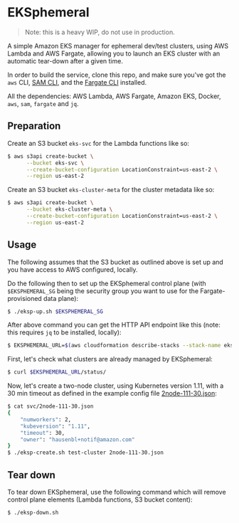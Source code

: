 # EKSphemeral

> Note: this is a heavy WIP, do not use in production.

A simple Amazon EKS manager for ephemeral dev/test clusters, using AWS Lambda and AWS Fargate, allowing you to launch an EKS cluster with an automatic tear-down after a given time.

In order to build the service, clone this repo, and make sure you've got the `aws` CLI, [SAM CLI](https://github.com/awslabs/aws-sam-cli), and the [Fargate CLI](https://somanymachines.com/fargate/) installed.

All the dependencies: AWS Lambda, AWS Fargate, Amazon EKS, Docker, `aws`, `sam`, `fargate` and `jq`.

## Preparation

Create an S3 bucket `eks-svc` for the Lambda functions like so:

```sh
$ aws s3api create-bucket \
      --bucket eks-svc \
      --create-bucket-configuration LocationConstraint=us-east-2 \
      --region us-east-2
```

Create an S3 bucket `eks-cluster-meta` for the cluster metadata like so:

```sh
$ aws s3api create-bucket \
      --bucket eks-cluster-meta \
      --create-bucket-configuration LocationConstraint=us-east-2 \
      --region us-east-2
```

## Usage

The following assumes that the S3 bucket as outlined above is set up and you have access to AWS configured, locally.

Do the following then to set up the EKSphemeral control plane (with `$EKSPHEMERAL_SG` being the security group you want to use for the Fargate-provisioned data plane):

```sh
$ ./eksp-up.sh $EKSPHEMERAL_SG
```

After above command you can get the HTTP API endpoint like this (note: this requires `jq` to be installed, locally):

```sh
$ EKSPHEMERAL_URL=$(aws cloudformation describe-stacks --stack-name eksp | jq '.Stacks[].Outputs[] | select(.OutputKey=="EKSphemeralAPIEndpoint").OutputValue' -r)
```

First, let's check what clusters are already managed by EKSphemeral:

```sh
$ curl $EKSPHEMERAL_URL/status/
```

Now, let's create a two-node cluster, using Kubernetes version 1.11, with a 30 min timeout as defined in the example config file [2node-111-30.json](svc/2node-111-30.json):

```sh
$ cat svc/2node-111-30.json
{
    "numworkers": 2,
    "kubeversion": "1.11",
    "timeout": 30,
    "owner": "hausenbl+notif@amazon.com"
}
$ ./eksp-create.sh test-cluster 2node-111-30.json
```

## Tear down

To tear down EKSphemeral, use the following command which will remove control plane elements (Lambda functions, S3 bucket content):

```bash
$ ./eksp-down.sh
```
